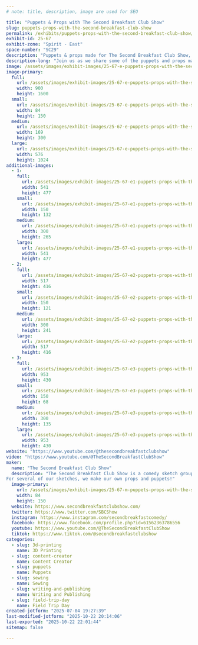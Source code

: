 ```yaml
---
# note: title, description, image are used for SEO

title: "Puppets & Props with The Second Breakfast Club Show"
slug: puppets-props-with-the-second-breakfast-club-show
permalink: /exhibits/puppets-props-with-the-second-breakfast-club-show/
exhibit-id: 25-67
exhibit-zone: "Spirit - East"
space-number: "SC29"
description: "Puppets & props made for The Second Breakfast Club Show, a sketch comedy show from Central Florida."
description-long: "Join us as we share some of the puppets and props made for The Second Breakfast Club Show. With some creativity, and a green screen, we're able to take our comedic vision from paper to produced. From felt puppets to air dry clay cookies on sticks, just add imagination and anything can be a puppet!"
image: /assets/images/exhibit-images/25-67-e-puppets-props-with-the-second-breakfast-club-show-sbcc-logo-5137-169x300.jpg
image-primary: 
  full:
    url: /assets/images/exhibit-images/25-67-e-puppets-props-with-the-second-breakfast-club-show-sbcc-logo-5137-full.jpg
    width: 900
    height: 1600
  small:
    url: /assets/images/exhibit-images/25-67-e-puppets-props-with-the-second-breakfast-club-show-sbcc-logo-5137-84x150.jpg
    width: 84
    height: 150
  medium:
    url: /assets/images/exhibit-images/25-67-e-puppets-props-with-the-second-breakfast-club-show-sbcc-logo-5137-169x300.jpg
    width: 169
    height: 300
  large:
    url: /assets/images/exhibit-images/25-67-e-puppets-props-with-the-second-breakfast-club-show-sbcc-logo-5137-576x1024.jpg
    width: 576
    height: 1024
additional-images: 
  - 1:
    full:
      url: /assets/images/exhibit-images/25-67-e1-puppets-props-with-the-second-breakfast-club-show-guitar-puppet-full.jpg
      width: 541
      height: 477
    small:
      url: /assets/images/exhibit-images/25-67-e1-puppets-props-with-the-second-breakfast-club-show-guitar-puppet-150x132.jpg
      width: 150
      height: 132
    medium:
      url: /assets/images/exhibit-images/25-67-e1-puppets-props-with-the-second-breakfast-club-show-guitar-puppet-300x265.jpg
      width: 300
      height: 265
    large:
      url: /assets/images/exhibit-images/25-67-e1-puppets-props-with-the-second-breakfast-club-show-guitar-puppet-541x477.jpg
      width: 541
      height: 477
  - 2:
    full:
      url: /assets/images/exhibit-images/25-67-e2-puppets-props-with-the-second-breakfast-club-show-suds-and-sudless-soap-puppets-full.jpg
      width: 517
      height: 416
    small:
      url: /assets/images/exhibit-images/25-67-e2-puppets-props-with-the-second-breakfast-club-show-suds-and-sudless-soap-puppets-150x121.jpg
      width: 150
      height: 121
    medium:
      url: /assets/images/exhibit-images/25-67-e2-puppets-props-with-the-second-breakfast-club-show-suds-and-sudless-soap-puppets-300x241.jpg
      width: 300
      height: 241
    large:
      url: /assets/images/exhibit-images/25-67-e2-puppets-props-with-the-second-breakfast-club-show-suds-and-sudless-soap-puppets-517x416.jpg
      width: 517
      height: 416
  - 3:
    full:
      url: /assets/images/exhibit-images/25-67-e3-puppets-props-with-the-second-breakfast-club-show-cookies-full.jpg
      width: 953
      height: 430
    small:
      url: /assets/images/exhibit-images/25-67-e3-puppets-props-with-the-second-breakfast-club-show-cookies-150x68.jpg
      width: 150
      height: 68
    medium:
      url: /assets/images/exhibit-images/25-67-e3-puppets-props-with-the-second-breakfast-club-show-cookies-300x135.jpg
      width: 300
      height: 135
    large:
      url: /assets/images/exhibit-images/25-67-e3-puppets-props-with-the-second-breakfast-club-show-cookies-953x430.jpg
      width: 953
      height: 430
website: "https://www.youtube.com/@thesecondbreakfastclubshow"
video: "https://www.youtube.com/@TheSecondBreakfastClubShow"
maker: 
  name: "The Second Breakfast Club Show"
  description: "The Second Breakfast Club Show is a comedy sketch group based out of Central Florida that offers a fresh take on 80s and 90s comedy vibes through a modern lens. Join us and our 250K+ followers for a mix of parody, satire, and nostalgia in a variety of comedic sketches.
For several of our sketches, we make our own props and puppets!"
  image-primary:
    url: /assets/images/exhibit-images/25-67-m-puppets-props-with-the-second-breakfast-club-show-sbcc-logo-169x300.jpg
    width: 84
    height: 150
  website: https://www.secondbreakfastclubshow.com/
  twitter: https://www.twitter.com/SBCShow
  instagram: https://www.instagram.com/secondbreakfastcomedy/
  facebook: https://www.facebook.com/profile.php?id=61562363786556
  youtube: https://www.youtube.com/@TheSecondBreakfastClubShow
  tiktok: https://www.tiktok.com/@secondbreakfastclubshow
categories: 
  - slug: 3d-printing
    name: 3D Printing
  - slug: content-creator
    name: Content Creator
  - slug: puppets
    name: Puppets
  - slug: sewing
    name: Sewing
  - slug: writing-and-publishing
    name: Writing and Publishing
  - slug: field-trip-day
    name: Field Trip Day
created-jotform: "2025-07-04 19:27:39"
last-modified-jotform: "2025-10-22 20:14:06"
last-exported: "2025-10-22 22:01:44"
sitemap: false

---
```

